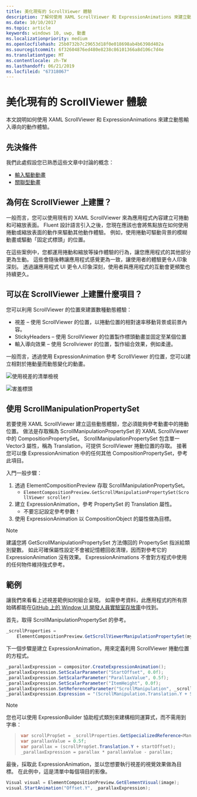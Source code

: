 ```yaml
---
title: 美化現有的 ScrollViewer 體驗
description: 了解何使用 XAML ScrollViewer 和 ExpressionAnimations 來建立動態輸入導向的動作體驗。
ms.date: 10/10/2017
ms.topic: article
keywords: windows 10, uwp, 動畫
ms.localizationpriority: medium
ms.openlocfilehash: 25b0732b7c29653d18f0e018698ab4b6398d402a
ms.sourcegitcommit: 6f32604876ed480e8238c86101366a8d106c7d4e
ms.translationtype: MT
ms.contentlocale: zh-TW
ms.lasthandoff: 06/21/2019
ms.locfileid: "67318067"
---
```

# <a name="enhance-existing-scrollviewer-experiences"></a>美化現有的 ScrollViewer 體驗

本文說明如何使用 XAML ScrollViewer 和 ExpressionAnimations 來建立動態輸入導向的動作體驗。

## <a name="prerequisites"></a>先決條件

我們此處假設您已熟悉這些文章中討論的概念：

- [輸入驅動動畫](input-driven-animations.md)
- [關聯型動畫](relation-animations.md)

## <a name="why-build-on-top-of-scrollviewer"></a>為何在 ScrollViewer 上建置？

一般而言，您可以使用現有的 XAML ScrollViewer 來為應用程式內容建立可捲動和可縮放表面。 Fluent 設計語言引入之後，您現在應該也會將焦點放在如何使用捲動或縮放表面的動作來驅動其他動作體驗。 例如，使用捲動可驅動背景的模糊動畫或驅動「固定式標頭」的位置。

在這些案例中，您都運用捲動和縮放等操作體驗的行為，讓您應用程式的其他部分更為生動。 這些會隨後轉讓應用程式感覺更為一致，讓使用者的體驗更令人印象深刻。 透過讓應用程式 UI 更令人印象深刻，使用者與應用程式的互動會更頻繁也持續更久。

## <a name="what-can-you-build-on-top-of-scrollviewer"></a>可以在 ScrollViewer 上建置什麼項目？

您可以利用 ScrollViewer 的位置來建置數種動態體驗：

- 視差 – 使用 ScrollViewer 的位置，以捲動位置的相對速率移動背景或前景內容。
- StickyHeaders – 使用 ScrollViewer 的位置製作標頭動畫並固定至某個位置
- 輸入導向效果 – 使用 Scrollviewer 的位置，製作組合效果，例如柔邊。

一般而言，透過使用 ExpressionAnimation 參考 ScrollViewer 的位置，您可以建立相對於捲動量而動態變化的動畫。

![使用視差的清單檢視](images/animation/parallax.gif)

![害羞標頭](images/animation/shy-header.gif)

## <a name="using-scrollmanipulationpropertyset"></a>使用 ScrollManipulationPropertySet

若要使用 XAML ScrollViewer 建立這些動態體驗，您必須能夠參考動畫中的捲動位置。 做法是存取稱為 ScrollManipulationPropertySet 的 XAML ScrollViewer 中的 CompositionPropertySet。
ScrollManipulationPropertySet 包含單一 Vector3 屬性，稱為 Translation，可提供 ScrollViewer 捲動位置的存取。 接著您可以像 ExpressionAnimation 中的任何其他 CompositionPropertySet，參考此項目。

入門一般步驟：

1. 透過 ElementCompositionPreview 存取 ScrollManipulationPropertySet。
    - `ElementCompositionPreview.GetScrollManipulationPropertySet(ScrollViewer scroller)`
1. 建立 ExpressionAnimation，參考 PropertySet 的 Translation 屬性。
    - 不要忘記設定參考參數！
1. 使用 ExpressionAnimation 以 CompositionObject 的屬性做為目標。

> [!NOTE]
> 建議您將 GetScrollManipulationPropertySet 方法傳回的 PropertySet 指派給類別變數。 如此可確保屬性設定不會被記憶體回收清理，因而對參考它的 ExpressionAnimation 沒有效果。 ExpressionAnimations 不會對方程式中使用的任何物件維持強式參考。

## <a name="example"></a>範例

讓我們來看看上述視差範例如何組合呈現。 如需參考資料，此應用程式的所有原始碼都能在[GitHub 上的 Window UI 開發人員實驗室存放庫](https://github.com/microsoft/WindowsCompositionSamples)中找到。

首先，取得 ScrollManipulationPropertySet 的參考。

```csharp
_scrollProperties =
    ElementCompositionPreview.GetScrollViewerManipulationPropertySet(myScrollViewer);
```

下一個步驟是建立 ExpressionAnimation，用來定義利用 ScrollViewer 捲動位置的方程式。

```csharp
_parallaxExpression = compositor.CreateExpressionAnimation();
_parallaxExpression.SetScalarParameter("StartOffset", 0.0f);
_parallaxExpression.SetScalarParameter("ParallaxValue", 0.5f);
_parallaxExpression.SetScalarParameter("ItemHeight", 0.0f);
_parallaxExpression.SetReferenceParameter("ScrollManipulation", _scrollProperties);
_parallaxExpression.Expression = "(ScrollManipulation.Translation.Y + StartOffset - (0.5 * ItemHeight)) * ParallaxValue - (ScrollManipulation.Translation.Y + StartOffset - (0.5 * ItemHeight))";
```

> [!NOTE]
> 您也可以使用 ExpressionBuilder 協助程式類別來建構相同運算式，而不需用到字串：

> ```csharp
> var scrollPropSet = _scrollProperties.GetSpecializedReference<ManipulationPropertySetReferenceNode>();
> var parallaxValue = 0.5f;
> var parallax = (scrollPropSet.Translation.Y + startOffset);
> _parallaxExpression = parallax * parallaxValue - parallax;
> ```

最後，採取此 ExpressionAnimation，並以您想要執行視差的視覺效果做為目標。 在此例中，這是清單中每個項目的影像。

```csharp
Visual visual = ElementCompositionPreview.GetElementVisual(image);
visual.StartAnimation("Offset.Y", _parallaxExpression);
```
